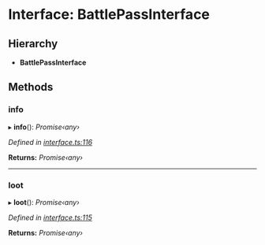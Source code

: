 # Interface: BattlePassInterface

## Hierarchy

* **BattlePassInterface**

## Methods

###  info

▸ **info**(): *Promise‹any›*

*Defined in [interface.ts:116](https://github.com/antonedvard/act-cod-api/blob/cc9726f/src/interface.ts#L116)*

**Returns:** *Promise‹any›*

___

###  loot

▸ **loot**(): *Promise‹any›*

*Defined in [interface.ts:115](https://github.com/antonedvard/act-cod-api/blob/cc9726f/src/interface.ts#L115)*

**Returns:** *Promise‹any›*

